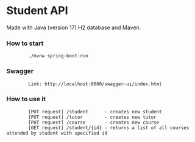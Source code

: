 # Student API
Made with Java (version 17) H2 database and Maven.

### How to start

            ./mvnw spring-boot:run


### Swagger

            Link: http://localhost:8080/swagger-ui/index.html


### How to use it

            [PUT request] /student      - creates new student
            [PUT request] /tutor        - creates new tutor
            [PUT request] /course       - creates new course
            [GET request] /student/{id} - returns a list of all courses attended by student with specified id